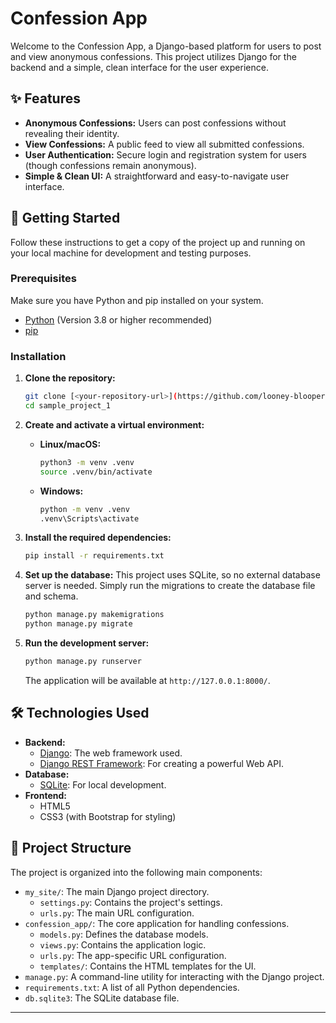 
# Confession App

Welcome to the Confession App, a Django-based platform for users to post and view anonymous confessions. This project utilizes Django for the backend and a simple, clean interface for the user experience.

## ✨ Features

-   **Anonymous Confessions:** Users can post confessions without revealing their identity.
-   **View Confessions:** A public feed to view all submitted confessions.
-   **User Authentication:** Secure login and registration system for users (though confessions remain anonymous).
-   **Simple & Clean UI:** A straightforward and easy-to-navigate user interface.

## 🚀 Getting Started

Follow these instructions to get a copy of the project up and running on your local machine for development and testing purposes.

### Prerequisites

Make sure you have Python and pip installed on your system.

-   [Python](https://www.python.org/downloads/) (Version 3.8 or higher recommended)
-   [pip](https://pip.pypa.io/en/stable/installation/)

### Installation

1.  **Clone the repository:**
    ```sh
    git clone [<your-repository-url>](https://github.com/looney-blooper/Anomynous_confession.git)
    cd sample_project_1
    ```

2.  **Create and activate a virtual environment:**
    -   **Linux/macOS:**
        ```sh
        python3 -m venv .venv
        source .venv/bin/activate
        ```
    -   **Windows:**
        ```sh
        python -m venv .venv
        .venv\Scripts\activate
        ```

3.  **Install the required dependencies:**
    ```sh
    pip install -r requirements.txt
    ```

4.  **Set up the database:**
    This project uses SQLite, so no external database server is needed. Simply run the migrations to create the database file and schema.
    ```sh
    python manage.py makemigrations
    python manage.py migrate
    ```

5.  **Run the development server:**
    ```sh
    python manage.py runserver
    ```
    The application will be available at `http://127.0.0.1:8000/`.

## 🛠️ Technologies Used

-   **Backend:**
    -   [Django](https://www.djangoproject.com/): The web framework used.
    -   [Django REST Framework](https://www.django-rest-framework.org/): For creating a powerful Web API.
-   **Database:**
    -   [SQLite](https://www.sqlite.org/index.html): For local development.
-   **Frontend:**
    -   HTML5
    -   CSS3 (with Bootstrap for styling)

## 📂 Project Structure

The project is organized into the following main components:

-   `my_site/`: The main Django project directory.
    -   `settings.py`: Contains the project's settings.
    -   `urls.py`: The main URL configuration.
-   `confession_app/`: The core application for handling confessions.
    -   `models.py`: Defines the database models.
    -   `views.py`: Contains the application logic.
    -   `urls.py`: The app-specific URL configuration.
    -   `templates/`: Contains the HTML templates for the UI.
-   `manage.py`: A command-line utility for interacting with the Django project.
-   `requirements.txt`: A list of all Python dependencies.
-   `db.sqlite3`: The SQLite database file.

---
